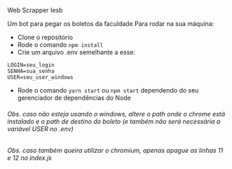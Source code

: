 Web Scrapper Iesb

Um bot para pegar os boletos da faculdade
Para rodar na sua máquina:
- Clone o repositório
- Rode o comando ```npm install```
- Crie um arquivo .env semelhante a esse:
```
LOGIN=seu_login
SENHA=sua_senha
USER=seu_user_windows
```
- Rode o comando ```yarn start``` ou ```npm start``` dependendo do seu gerenciador de dependências do Node


###### Obs. caso não esteja usando o windows, altere o path onde o chrome está instalado e o path de destino do boleto (e também não será necessária a variável USER no .env)
###### Obs. caso também queira utilizar o chromium, apenas apague as linhas 11 e 12 no index.js
